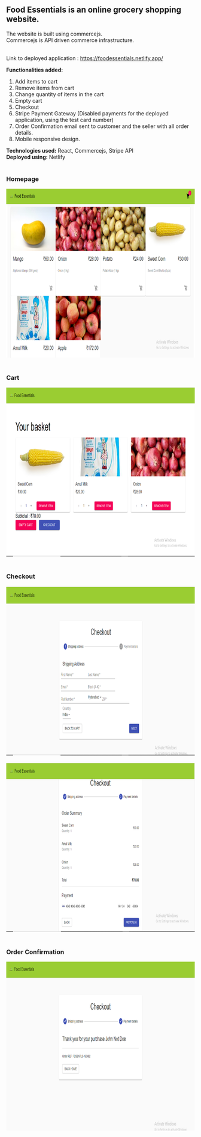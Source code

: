 <h2>Food Essentials is an online grocery shopping website.</h2>
The website is built using commercejs.<br />
Commercejs is API driven commerce infrastructure.
<br />
<br />

Link to deployed application : https://foodessentials.netlify.app/

**Functionalities added:**
1) Add items to cart
2) Remove items from cart 
3) Change quantity of items in the cart
4) Empty cart 
5) Checkout 
6) Stripe Payment Gateway (Disabled payments for the deployed application, using the test card number) 
7) Order Confirmation email sent to customer and the seller with all order details.
8) Mobile responsive design. 

**Technologies used:** React, Commercejs, Stripe API <br />
**Deployed using:** Netlify<br /><br />
<h3> Homepage </h3>
<img src="https://github.com/ItShivani/Food-Essentials/blob/master/homepage.PNG" width="700" height="450" /><br /><br/>
<h3> Cart </h3>
<img src="https://github.com/ItShivani/Food-Essentials/blob/master/cart.PNG" width="700" height="450" /><br /><br />
<h3> Checkout </h3>
<img src="https://github.com/ItShivani/Food-Essentials/blob/master/checkout.PNG" width="700" height="450" /><br /><br />
<img src="https://github.com/ItShivani/Food-Essentials/blob/master/checkout2.PNG" width="700" height="450" /><br /><br />
<h3> Order Confirmation </h3>
<img src="https://github.com/ItShivani/Food-Essentials/blob/master/finalpage.PNG" width="700" height="450" />






